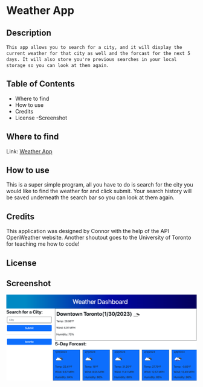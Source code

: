 # Weather App

## Description

```
This app allows you to search for a city, and it will display the current weather for that city as well and the forcast for the next 5 days. It will also store you're previous searches in your local storage so you can look at them again.
```

## Table of Contents
- Where to find
- How to use
- Credits
- License
-Screenshot

## Where to find

Link: [Weather App]()

## How to use

This is a super simple program, all you have to do is search for the city you would like to find the weather for and click submit. Your search history will be saved underneath the search bar so you can look at them again.

## Credits

This application was designed by Connor with the help of the API OpenWeather website. Another shoutout goes to the University of Toronto for teaching me how to code!

## License



## Screenshot

![alt](./assets/images/weather-app.html.png)